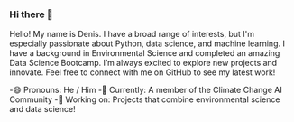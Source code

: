 ### Hi there 👋

Hello! My name is Denis. I have a broad range of interests, but I'm especially passionate about Python, data science, and machine learning. I have a background in Environmental Science and completed an amazing Data Science Bootcamp. I’m always excited to explore new projects and innovate. Feel free to connect with me on GitHub to see my latest work!

-😄 Pronouns: He / Him
-🌱 Currently: A member of the Climate Change AI Community
-🔭 Working on: Projects that combine environmental science and data science!

<!--
**Denis-Frizat/Denis-Frizat** is a ✨ _special_ ✨ repository because its `README.md` (this file) appears on your GitHub profile.

Here are some ideas to get you started:

- 🔭 I’m currently working on ...
- 🌱 I’m currently learning ...
- 👯 I’m looking to collaborate on ...
- 🤔 I’m looking for help with ...
- 💬 Ask me about ...
- 📫 How to reach me: ...
- 😄 Pronouns: He / Him
- ⚡ Fun fact: ...
-->
